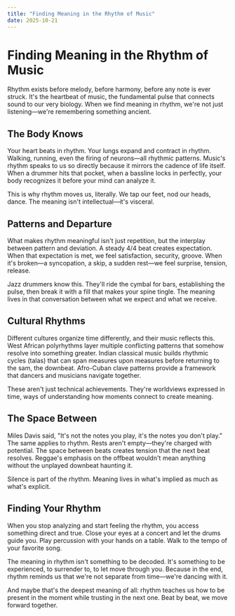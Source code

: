 ```yaml
---
title: "Finding Meaning in the Rhythm of Music"
date: 2025-10-21
---
```


# Finding Meaning in the Rhythm of Music

Rhythm exists before melody, before harmony, before any note is ever struck. It's the heartbeat of music, the fundamental pulse that connects sound to our very biology. When we find meaning in rhythm, we're not just listening—we're remembering something ancient.

## The Body Knows

Your heart beats in rhythm. Your lungs expand and contract in rhythm. Walking, running, even the firing of neurons—all rhythmic patterns. Music's rhythm speaks to us so directly because it mirrors the cadence of life itself. When a drummer hits that pocket, when a bassline locks in perfectly, your body recognizes it before your mind can analyze it.

This is why rhythm moves us, literally. We tap our feet, nod our heads, dance. The meaning isn't intellectual—it's visceral.

## Patterns and Departure

What makes rhythm meaningful isn't just repetition, but the interplay between pattern and deviation. A steady 4/4 beat creates expectation. When that expectation is met, we feel satisfaction, security, groove. When it's broken—a syncopation, a skip, a sudden rest—we feel surprise, tension, release.

Jazz drummers know this. They'll ride the cymbal for bars, establishing the pulse, then break it with a fill that makes your spine tingle. The meaning lives in that conversation between what we expect and what we receive.

## Cultural Rhythms

Different cultures organize time differently, and their music reflects this. West African polyrhythms layer multiple conflicting patterns that somehow resolve into something greater. Indian classical music builds rhythmic cycles (talas) that can span measures upon measures before returning to the sam, the downbeat. Afro-Cuban clave patterns provide a framework that dancers and musicians navigate together.

These aren't just technical achievements. They're worldviews expressed in time, ways of understanding how moments connect to create meaning.

## The Space Between

Miles Davis said, "It's not the notes you play, it's the notes you don't play." The same applies to rhythm. Rests aren't empty—they're charged with potential. The space between beats creates tension that the next beat resolves. Reggae's emphasis on the offbeat wouldn't mean anything without the unplayed downbeat haunting it.

Silence is part of the rhythm. Meaning lives in what's implied as much as what's explicit.

## Finding Your Rhythm

When you stop analyzing and start feeling the rhythm, you access something direct and true. Close your eyes at a concert and let the drums guide you. Play percussion with your hands on a table. Walk to the tempo of your favorite song.

The meaning in rhythm isn't something to be decoded. It's something to be experienced, to surrender to, to let move through you. Because in the end, rhythm reminds us that we're not separate from time—we're dancing with it.

And maybe that's the deepest meaning of all: rhythm teaches us how to be present in the moment while trusting in the next one. Beat by beat, we move forward together.

